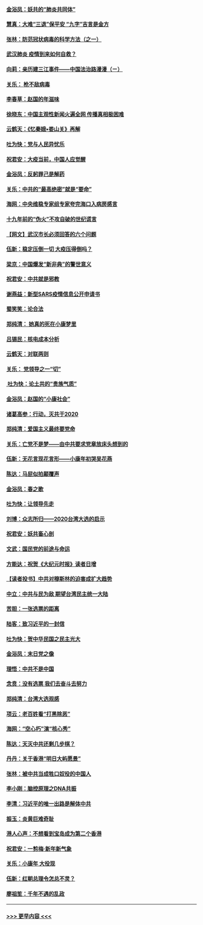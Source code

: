 #### [金浴凤：妖共的“肺炎共同体”](../pages/nsc993/n11829448.md?t=01292331) 
#### [慧真：大难“三退”保平安 “九字”吉言是金方](../pages/nsc993/n11829501.md?t=01292331) 
#### [张林：防范冠状病毒的科学方法（之一）](../pages/nsc993/n11828618.md?t=01292331) 
#### [武汉肺炎 疫情到来如何自救？](../pages/nsc993/n11827632.md?t=01292331) 
#### [向莉：亲历建三江事件——中国法治路漫漫（ㄧ）](../pages/nsc993/n11827190.md?t=01292331) 
#### [关乐： 枪不敌病毒](../pages/nsc993/n11826746.md?t=01292331) 
#### [李春草：赵国的年滋味](../pages/nsc993/n11826321.md?t=01292331) 
#### [徐晓东：中国主观性新闻火遍全网 传播真相极困难](../pages/nsc993/n11826508.md?t=01292331) 
#### [云鹤天：《忆秦娥▪娄山关》再解](../pages/nsc993/n11824682.md?t=01292331) 
#### [吐为快：党与人民异忧乐](../pages/nsc993/n11824660.md?t=01292331) 
#### [祝君安：大疫当前，中国人应觉醒](../pages/nsc993/n11821946.md?t=01292331) 
#### [金浴凤：反躬罪己是解药](../pages/nsc993/n11820280.md?t=01292331) 
#### [关乐：中共的“最高绝密”就是“要命”](../pages/nsc993/n11816946.md?t=01292331) 
#### [海网：中央维稳专家组专家夸完海口入病房感言](../pages/nsc993/n11815138.md?t=01292331) 
#### [十九年前的“伪火”不攻自破的世纪谎言](../pages/nsc993/n11813238.md?t=01292331) 
#### [【网文】武汉市长必须回答的六个问题](../pages/nsc993/n11813848.md?t=01292331) 
#### [伍新：稳定压倒一切 大疫压得倒吗？](../pages/nsc993/n11812634.md?t=01292331) 
#### [梁京：中国爆发“新非典”的警世意义](../pages/nsc993/n11812554.md?t=01292331) 
#### [祝君安：中共就是邪教](../pages/nsc993/n11812431.md?t=01292331) 
#### [谢燕益：新型SARS疫情信息公开申请书](../pages/nsc993/n11808840.md?t=01292331) 
#### [蜀笑笑：论合法](../pages/nsc993/n11808064.md?t=01292331) 
#### [郑纯清： 她真的死在小康梦里](../pages/nsc993/n11806623.md?t=01292331) 
#### [吕锡民：核电成本分析](../pages/nsc993/n11806284.md?t=01292331) 
#### [云鹤天：对联两则](../pages/nsc993/n11805957.md?t=01292331) 
#### [关乐： 党领导之一“切”](../pages/nsc993/n11804505.md?t=01292331) 
#### [ 吐为快：论土共的“贵族气质”](../pages/nsc993/n11804490.md?t=01292331) 
#### [金浴凤：赵国的“小康社会”](../pages/nsc993/n11804452.md?t=01292331) 
#### [诸葛高参：行动，灭共于2020](../pages/nsc993/n11804120.md?t=01292331) 
#### [郑纯清：爱国主义最终要党命](../pages/nsc993/n11802197.md?t=01292331) 
#### [关乐：亡党不是梦——由中共要求党章放床头想到的](../pages/nsc993/n11802156.md?t=01292331) 
#### [伍新：无花言现花言形——小康年初哭吴花燕](../pages/nsc993/n11800044.md?t=01292331) 
#### [陈达：马屁似拍颠覆声](../pages/nsc993/n11800010.md?t=01292331) 
#### [金浴凤：春之歌](../pages/nsc993/n11797687.md?t=01292331) 
#### [吐为快：让领导先走](../pages/nsc993/n11797512.md?t=01292331) 
#### [刘博：众志所归——2020台湾大选的启示](../pages/nsc993/n11796878.md?t=01292331) 
#### [祝君安：妖共畜心剖](../pages/nsc993/n11794273.md?t=01292331) 
#### [文武：国民党的前途与命运](../pages/nsc993/n11794198.md?t=01292331) 
#### [方能达：祝贺《大纪元时报》读者日增](../pages/nsc993/n11793807.md?t=01292331) 
#### [【读者投书】中共对穆斯林的迫害成扩大趋势](../pages/nsc993/n11791371.md?t=01292331) 
#### [中立：中共与民为敌 期望台湾民主统一大陆](../pages/nsc993/n11790392.md?t=01292331) 
#### [苦胆：一张选票的距离](../pages/nsc993/n11788914.md?t=01292331) 
#### [陆客：致习近平的一封信](../pages/nsc993/n11788867.md?t=01292331) 
#### [吐为快：贺中华民国之民主光大](../pages/nsc993/n11788618.md?t=01292331) 
#### [金浴凤：末日党之像](../pages/nsc993/n11787475.md?t=01292331) 
#### [理悟：中共不是中国](../pages/nsc993/n11787463.md?t=01292331) 
#### [念贲：没有选票  我们去奋斗去努力](../pages/nsc993/n11787398.md?t=01292331) 
#### [郑纯清：台湾大选观感](../pages/nsc993/n11786210.md?t=01292331) 
#### [项云：老百姓看“打黑除恶”](../pages/nsc993/n11785398.md?t=01292331) 
#### [海网：“空心朽”演“核心秀”](../pages/nsc993/n11783874.md?t=01292331) 
#### [陈达：天灭中共还剩几步棋？](../pages/nsc993/n11783719.md?t=01292331) 
#### [丹丹：关于香港“明日大屿愿景”](../pages/nsc993/n11783273.md?t=01292331) 
#### [张林：被中共当成牲口奴役的中国人](../pages/nsc993/n11782397.md?t=01292331) 
#### [李小刚：脑控原理之DNA共振](../pages/nsc993/n11780962.md?t=01292331) 
#### [李清：习近平的唯一出路是解体中共](../pages/nsc993/n11780866.md?t=01292331) 
#### [振玉：炎黄巨难奇耻](../pages/nsc993/n11779632.md?t=01292331) 
#### [港人心声：不想看到宝岛成为第二个香港](../pages/nsc993/n11778817.md?t=01292331) 
#### [祝君安：一剪梅‧新年新气象](../pages/nsc993/n11776340.md?t=01292331) 
#### [关乐：小康年 大役现](../pages/nsc993/n11774213.md?t=01292331) 
#### [伍新：红朝总理令怎总不灵？](../pages/nsc993/n11770813.md?t=01292331) 
#### [廖祖笙：千年不遇的乱政](../pages/nsc993/n11770373.md?t=01292331) 

----
#### [ >>> 更早内容 <<< ](../indexes/nsc993-earlier.md)
